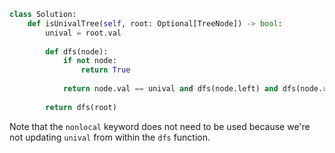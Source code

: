 ```python
class Solution:
    def isUnivalTree(self, root: Optional[TreeNode]) -> bool:
        unival = root.val
        
        def dfs(node):
            if not node:
                return True
            
            return node.val == unival and dfs(node.left) and dfs(node.right)
        
        return dfs(root)
```

Note that the `nonlocal` keyword does not need to be used because we're not updating `unival` from within the `dfs` function.